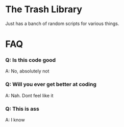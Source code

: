 # The Trash Library

Just has a banch of random scripts for various things. 

# FAQ
### Q: Is this code good
A: No, absolutely not

### Q: Will you ever get better at coding
A: Nah. Dont feel like it

### Q: This is ass
A: I know
